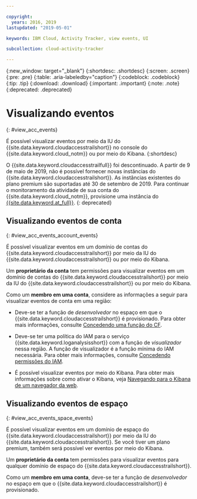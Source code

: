 ```yaml
---

copyright:
  years: 2016, 2019
lastupdated: "2019-05-01"

keywords: IBM Cloud, Activity Tracker, view events, UI

subcollection: cloud-activity-tracker

---
```


{:new_window: target="_blank"}
{:shortdesc: .shortdesc}
{:screen: .screen}
{:pre: .pre}
{:table: .aria-labeledby="caption"}
{:codeblock: .codeblock}
{:tip: .tip}
{:download: .download}
{:important: .important}
{:note: .note}
{:deprecated: .deprecated}

# Visualizando eventos
{: #view_acc_events}

É possível visualizar eventos por meio da IU do {{site.data.keyword.cloudaccesstrailshort}} no console do {{site.data.keyword.cloud_notm}} ou por meio do Kibana.
{:shortdesc}
   
O {{site.data.keyword.cloudaccesstrailfull}} foi descontinuado. A partir de 9 de maio de 2019, não é possível fornecer novas instâncias do {{site.data.keyword.cloudaccesstrailshort}}. As instâncias existentes do plano premium são suportadas até 30 de setembro de 2019. Para continuar o monitoramento da atividade de sua conta do {{site.data.keyword.cloud_notm}}, provisione uma instância do [{{site.data.keyword.at_full}}](/docs/services/Activity-Tracker-with-LogDNA?topic=logdnaat-getting-started#getting-started).
{: deprecated}


## Visualizando eventos de conta
{: #view_acc_events_account_events}

É possível visualizar eventos em um domínio de contas do {{site.data.keyword.cloudaccesstrailshort}} por meio da IU do {{site.data.keyword.cloudaccesstrailshort}} ou por meio do Kibana.

Um **proprietário da conta** tem permissões para visualizar eventos em um domínio de contas do {{site.data.keyword.cloudaccesstrailshort}} por meio da IU do {{site.data.keyword.cloudaccesstrailshort}} ou por meio do Kibana.

Como um **membro em uma conta**, considere as informações a seguir para visualizar eventos de conta em uma região:

* Deve-se ter a função de *desenvolvedor* no espaço em que o {{site.data.keyword.cloudaccesstrailshort}} é provisionado. Para obter mais informações, consulte [Concedendo uma função do CF](/docs/services/cloud-activity-tracker/how-to?topic=cloud-activity-tracker-grant_permissions#grant_cf_role).

* Deve-se ter uma política do IAM para o serviço {{site.data.keyword.loganalysisshort}} com a função de *visualizador* nessa região. A função de visualizador é a função mínima do IAM necessária. Para obter mais informações, consulte [Concedendo permissões do IAM](/docs/services/cloud-activity-tracker/how-to?topic=cloud-activity-tracker-grant_permissions#grant_iam_policy).

* É possível visualizar eventos por meio do Kibana. Para obter mais informações sobre como ativar o Kibana, veja [Navegando para o Kibana de um navegador da web](/docs/services/cloud-activity-tracker/how-to/manage-events-ui?topic=cloud-activity-tracker-launch_kibana#launch_Kibana_from_browser).



## Visualizando eventos de espaço
{: #view_acc_events_space_events}

É possível visualizar eventos em um domínio de espaço do {{site.data.keyword.cloudaccesstrailshort}} por meio da IU do {{site.data.keyword.cloudaccesstrailshort}}. Se você tiver um plano premium, também será possível ver eventos por meio do Kibana.

Um **proprietário da conta** tem permissões para visualizar eventos para qualquer domínio de espaço do {{site.data.keyword.cloudaccesstrailshort}}.

Como um **membro em uma conta**, deve-se ter a função de *desenvolvedor* no espaço em que o {{site.data.keyword.cloudaccesstrailshort}} é provisionado.


